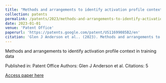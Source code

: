 ```yaml
---
title: "Methods and arrangements to identify activation profile context in training data"
collection: patents
permalink: /patents/2023/methods-and-arrangements-to-identify-activation-pr
date: 2023-01-01
venue: 'Patent Office'
paperurl: 'https://patents.google.com/patent/US11699085B2/en'
citation: 'Glen J Anderson et al.. (2023). Methods and arrangements to identify activation profile context in training data. Patent Office.'
---
```


Methods and arrangements to identify activation profile context in training data

Published in: Patent Office
Authors: Glen J Anderson et al.
Citations: 5

[Access paper here](https://patents.google.com/patent/US11699085B2/en)

